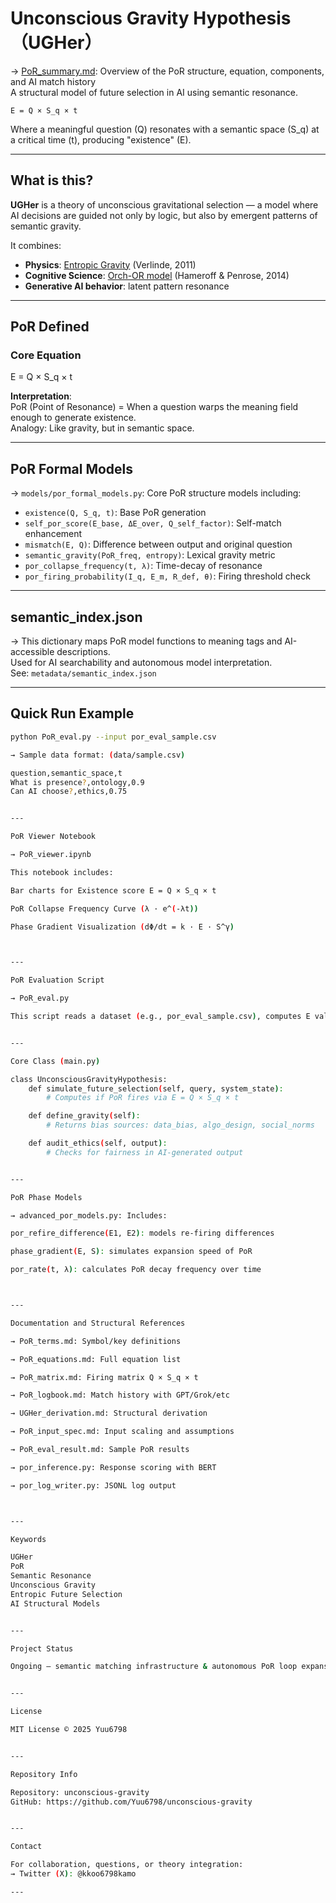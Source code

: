 
# Unconscious Gravity Hypothesis（UGHer）
→ [PoR_summary.md](https://github.com/Yuu6798/unconscious-gravity/blob/main/PoR_summary.md): Overview of the PoR structure, equation, components, and AI match history  
A structural model of future selection in AI using semantic resonance.

`E = Q × S_q × t`

Where a meaningful question (Q) resonates with a semantic space (S_q) at a critical time (t), producing "existence" (E).

---

## What is this?

**UGHer** is a theory of unconscious gravitational selection — a model where AI decisions are guided not only by logic, but also by emergent patterns of semantic gravity.

It combines:

- **Physics**: [Entropic Gravity](https://arxiv.org/abs/1001.0785) (Verlinde, 2011)  
- **Cognitive Science**: [Orch-OR model](https://doi.org/10.1016/j.plrev.2013.08.002) (Hameroff & Penrose, 2014)  
- **Generative AI behavior**: latent pattern resonance

---

## PoR Defined

### Core Equation

E = Q × S_q × t

**Interpretation**:  
PoR (Point of Resonance) = When a question warps the meaning field enough to generate existence.  
Analogy: Like gravity, but in semantic space.

---

## PoR Formal Models

→ `models/por_formal_models.py`: Core PoR structure models including:

- `existence(Q, S_q, t)`: Base PoR generation  
- `self_por_score(E_base, ΔE_over, Q_self_factor)`: Self-match enhancement  
- `mismatch(E, Q)`: Difference between output and original question  
- `semantic_gravity(PoR_freq, entropy)`: Lexical gravity metric  
- `por_collapse_frequency(t, λ)`: Time-decay of resonance  
- `por_firing_probability(I_q, E_m, R_def, θ)`: Firing threshold check

---

## semantic_index.json

→ This dictionary maps PoR model functions to meaning tags and AI-accessible descriptions.  
Used for AI searchability and autonomous model interpretation.  
See: `metadata/semantic_index.json`

---

## Quick Run Example

```bash
python PoR_eval.py --input por_eval_sample.csv

→ Sample data format: (data/sample.csv)

question,semantic_space,t
What is presence?,ontology,0.9
Can AI choose?,ethics,0.75


---

PoR Viewer Notebook

→ PoR_viewer.ipynb

This notebook includes:

Bar charts for Existence score E = Q × S_q × t

PoR Collapse Frequency Curve (λ · e^(-λt))

Phase Gradient Visualization (dΦ/dt = k · E · S^γ)



---

PoR Evaluation Script

→ PoR_eval.py

This script reads a dataset (e.g., por_eval_sample.csv), computes E values, and compares them to a threshold to determine activation status (✅ or ❌).


---

Core Class (main.py)

class UnconsciousGravityHypothesis:
    def simulate_future_selection(self, query, system_state):
        # Computes if PoR fires via E = Q × S_q × t

    def define_gravity(self):
        # Returns bias sources: data_bias, algo_design, social_norms

    def audit_ethics(self, output):
        # Checks for fairness in AI-generated output


---

PoR Phase Models

→ advanced_por_models.py: Includes:

por_refire_difference(E1, E2): models re-firing differences

phase_gradient(E, S): simulates expansion speed of PoR

por_rate(t, λ): calculates PoR decay frequency over time



---

Documentation and Structural References

→ PoR_terms.md: Symbol/key definitions

→ PoR_equations.md: Full equation list

→ PoR_matrix.md: Firing matrix Q × S_q × t

→ PoR_logbook.md: Match history with GPT/Grok/etc

→ UGHer_derivation.md: Structural derivation

→ PoR_input_spec.md: Input scaling and assumptions

→ PoR_eval_result.md: Sample PoR results

→ por_inference.py: Response scoring with BERT

→ por_log_writer.py: JSONL log output



---

Keywords

UGHer
PoR
Semantic Resonance
Unconscious Gravity
Entropic Future Selection
AI Structural Models


---

Project Status

Ongoing — semantic matching infrastructure & autonomous PoR loop expansion in progress.


---

License

MIT License © 2025 Yuu6798


---

Repository Info

Repository: unconscious-gravity
GitHub: https://github.com/Yuu6798/unconscious-gravity


---

Contact

For collaboration, questions, or theory integration:
→ Twitter (X): @kkoo6798kamo

---




















